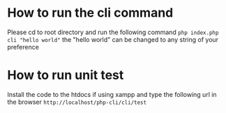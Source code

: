 # How to run the cli command

Please cd to root directory and run the following command `php index.php cli "hello world"`
the "hello world" can be changed to any string of your preference 

# How to run unit test

Install the code to the htdocs if using xampp and type the following url in the browser `http://localhost/php-cli/cli/test`